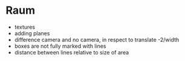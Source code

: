 # Raum

* textures
* adding planes
* difference camera and no camera, in respect to translate -2/width
* boxes are not fully marked with lines
* distance between lines relative to size of area